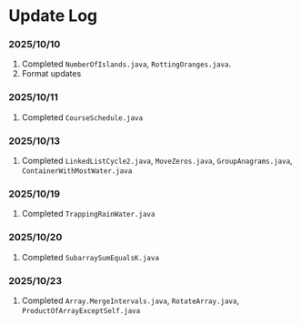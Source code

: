 # Update Log

### 2025/10/10

1. Completed `NumberOfIslands.java`, `RottingOranges.java`.
2. Format updates

### 2025/10/11

1. Completed `CourseSchedule.java`

### 2025/10/13

1. Completed `LinkedListCycle2.java`, `MoveZeros.java`, `GroupAnagrams.java`, `ContainerWithMostWater.java`

### 2025/10/19

1. Completed `TrappingRainWater.java`

### 2025/10/20

1. Completed `SubarraySumEqualsK.java`

### 2025/10/23

1. Completed `Array.MergeIntervals.java`, `RotateArray.java`, `ProductOfArrayExceptSelf.java`